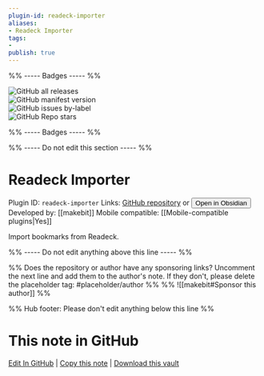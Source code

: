 ```yaml
---
plugin-id: readeck-importer
aliases:
- Readeck Importer
tags: 
- 
publish: true
---
```


%% ----- Badges ----- %%

![GitHub all releases](https://img.shields.io/github/downloads/makebit/obsidian-readeck-importer/total?color=573E7A&logo=github&style=for-the-badge)   
![GitHub manifest version](https://img.shields.io/github/manifest-json/v/makebit/obsidian-readeck-importer?color=573E7A&logo=github&style=for-the-badge)   
![GitHub issues by-label](https://img.shields.io/github/issues/makebit/obsidian-readeck-importer/help%20wanted?color=573E7A&logo=github&style=for-the-badge)   
![GitHub Repo stars](https://img.shields.io/github/stars/makebit/obsidian-readeck-importer?color=573E7A&logo=github&style=for-the-badge)

%% ----- Badges ----- %%

%% ----- Do not edit this section ----- %%

# Readeck Importer

Plugin ID: `readeck-importer`
Links: [GitHub repository](https://github.com/makebit/obsidian-readeck-importer) or [<button id=HH>Open in Obsidian</button>](obsidian://show-plugin?id=readeck-importer)
Developed by: [[makebit]]
Mobile compatible: [[Mobile-compatible plugins|Yes]]

Import bookmarks from Readeck.

%% ----- Do not edit anything above this line ----- %% 

%% Does the repository or author have any sponsoring links? Uncomment the next line and add them to the author's note. If they don't, please delete the placeholder tag: #placeholder/author %%
%% ![[makebit#Sponsor this author]] %%

%% Hub footer: Please don't edit anything below this line %%

# This note in GitHub

<span class="git-footer">[Edit In GitHub](https://github.dev/obsidian-community/obsidian-hub/blob/main/02%20-%20Community%20Expansions/02.05%20All%20Community%20Expansions/Plugins/readeck-importer.md "git-hub-edit-note") | [Copy this note](https://raw.githubusercontent.com/obsidian-community/obsidian-hub/main/02%20-%20Community%20Expansions/02.05%20All%20Community%20Expansions/Plugins/readeck-importer.md "git-hub-copy-note") | [Download this vault](https://github.com/obsidian-community/obsidian-hub/archive/refs/heads/main.zip "git-hub-download-vault") </span>
